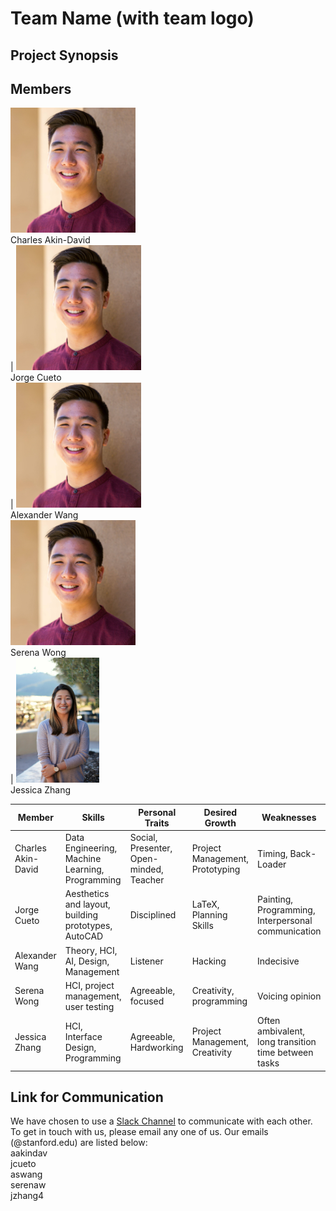 <h1> Team Name (with team logo) </h1>
<h2> Project Synopsis </h2>

<h2> Members </h2>
<img src="alex_portrait.jpg" height="200"> <br> Charles Akin-David <br> | <img src="alex_portrait.jpg" height="200"> <br> Jorge Cueto <br> | <img src="alex_portrait.jpg" height="200"> <br> Alexander Wang <br>
<img src="alex_portrait.jpg" height="200"> <br> Serena Wong <br> | <img src="jess_portrait.png" height="200"> <br>Jessica Zhang

<table><thead>
<tr>
<th>Member</th>
<th>Skills</th>
<th>Personal Traits</th>
<th>Desired Growth</th>
<th>Weaknesses</th>
<th>Hat Color</th>
</tr>
</thead><tbody>
<tr>
<td>Charles Akin-David</td>
<td>Data Engineering, Machine Learning, Programming</td>
<td>Social, Presenter, Open-minded, Teacher</td>
<td>Project Management, Prototyping</td>
<td>Timing, Back-Loader</td>
<td>Blue</td>
</tr>
<tr>
<td>Jorge Cueto</td>
<td>Aesthetics and layout, building prototypes, AutoCAD</td>
<td>Disciplined</td>
<td>LaTeX, Planning Skills</td>
<td>Painting, Programming, Interpersonal communication</td>
<td>Blue</td>
</tr>
<tr>
<td>Alexander Wang</td>
<td>Theory, HCI, AI, Design, Management</td>
<td>Listener</td>
<td>Hacking</td>
<td>Indecisive</td>
<td>Blue</td>
</tr>
<tr>
<td>Serena Wong</td>
<td>HCI, project management, user testing</td>
<td>Agreeable, focused</td>
<td>Creativity, programming</td>
<td>Voicing opinion</td>
<td>Blue</td>
</tr>
<tr>
<td>Jessica Zhang</td>
<td>HCI, Interface Design, Programming</td>
<td>Agreeable, Hardworking</td>
<td>Project Management, Creativity</td>
<td>Often ambivalent, long transition time between tasks</td>
<td>White</td>
</tr>
</tbody></table>

<h2> Link for Communication </h2>
We have chosen to use a <a href="https://fbtechstart.slack.com/" target="_blank">Slack Channel</a> to communicate with each other. <br>
To get in touch with us, please email any one of us. Our emails (@stanford.edu) are listed below: <br>
aakindav <br>
jcueto <br>
aswang <br>
serenaw <br>
jzhang4 <br>
